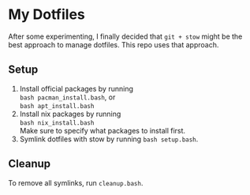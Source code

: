 # My Dotfiles

After some experimenting, I finally decided that `git + stow` might be the best
approach to manage dotfiles. This repo uses that approach.

## Setup
1. Install official packages by running  
  `bash pacman_install.bash`, or  
  `bash apt_install.bash`  
2. Install nix packages by running  
  `bash nix_install.bash`  
  Make sure to specify what packages to install first.
3. Symlink dotfiles with stow by running
   `bash setup.bash`.

## Cleanup
To remove all symlinks, run `cleanup.bash`.
